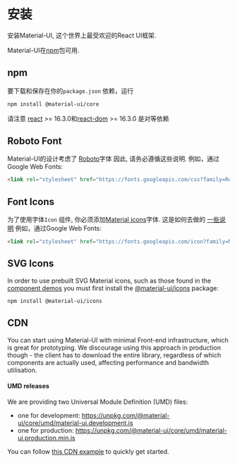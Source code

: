 # 安装

<p class="description">安装Material-UI, 这个世界上最受欢迎的React UI框架.</p>

Material-UI在[npm](https://www.npmjs.com/package/@material-ui/core)包可用.

## npm

要下载和保存在你的`package.json` 依赖，运行

```sh
npm install @material-ui/core
```

请注意 [react](https://www.npmjs.com/package/react) >= 16.3.0和[react-dom](https://www.npmjs.com/package/react-dom) >= 16.3.0 是对等依赖

## Roboto Font

Material-UI的设计考虑了 [Roboto](https://fonts.google.com/specimen/Roboto)字体 因此, 请务必遵循这些说明. 例如，通过Google Web Fonts:

```html
<link rel="stylesheet" href="https://fonts.googleapis.com/css?family=Roboto:300,400,500">
```

## Font Icons

为了使用字体`Icon` 组件, 你必须添加[Material icons](https://material.io/tools/icons/)字体. 这是如何去做的 [一些说明](/style/icons/#font-icons) 例如，通过Google Web Fonts:

```html
<link rel="stylesheet" href="https://fonts.googleapis.com/icon?family=Material+Icons">
```

## SVG Icons

In order to use prebuilt SVG Material icons, such as those found in the [component demos](/demos/app-bar/) you must first install the [@material-ui/icons](https://www.npmjs.com/package@material-ui/icons) package:

```sh
npm install @material-ui/icons
```

## CDN

You can start using Material-UI with minimal Front-end infrastructure, which is great for prototyping. We discourage using this approach in production though - the client has to download the entire library, regardless of which components are actually used, affecting performance and bandwidth utilisation.

#### UMD releases

We are providing two Universal Module Definition (UMD) files:

- one for development: https://unpkg.com/@material-ui/core/umd/material-ui.development.js
- one for production: https://unpkg.com/@material-ui/core/umd/material-ui.production.min.js

You can follow [this CDN example](https://github.com/mui-org/material-ui/tree/master/examples/cdn) to quickly get started.